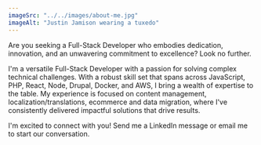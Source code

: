 ```yaml
---
imageSrc: "../../images/about-me.jpg"
imageAlt: "Justin Jamison wearing a tuxedo"
---
```

Are you seeking a Full-Stack Developer who embodies dedication, innovation, and an unwavering commitment to excellence? Look no further.

I'm a versatile Full-Stack Developer with a passion for solving complex technical challenges. With a robust skill set that spans across JavaScript, PHP, React, Node, Drupal, Docker, and AWS, I bring a wealth of expertise to the table. My experience is focused on content management, localization/translations, ecommerce and data migration, where I've consistently delivered impactful solutions that drive results.

I'm excited to connect with you! Send me a LinkedIn message or email me to start our conversation.
